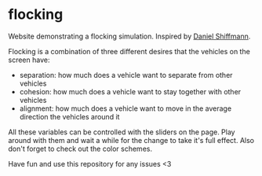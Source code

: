 # flocking
 Website demonstrating a flocking simulation. Inspired by [Daniel Shiffmann](https://www.youtube.com/user/shiffman). 
 
 Flocking is a combination of three different desires that the vehicles on the screen have:
  - separation: how much does a vehicle want to separate from other vehicles
  - cohesion: how much does a vehicle want to stay together with other vehicles
  - alignment: how much does a vehicle want to move in the average direction the vehicles around it
  
 All these variables can be controlled with the sliders on the page. Play around with them and wait a while for the change to take it's full effect. 
 Also don't forget to check out the color schemes.
 
 Have fun and use this repository for any issues <3
